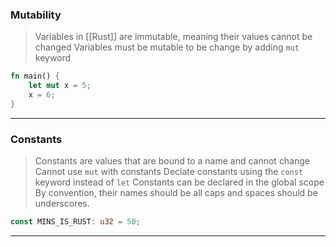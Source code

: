 
### Mutability

 > Variables in [[Rust]] are immutable, meaning their values cannot be changed
 > Variables must be mutable to be change by adding `mut` keyword
 
```Rust
fn main() {
	let mut x = 5;
	x = 6;
}
```

---

### Constants

> Constants are values that are bound to a name and cannot change
> Cannot use `mut` with constants
> Declate constants using the `const` keyword instead of `let`
> Constants can be declared in the global scope
> By convention, their names should be all caps and spaces should be underscores.

```Rust
const MINS_IS_RUST: u32 = 50;
```

---

